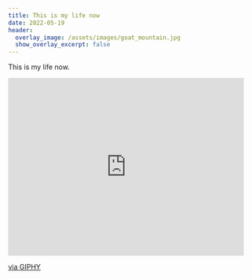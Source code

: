 ```yaml
---
title: This is my life now
date: 2022-05-19
header:
  overlay_image: /assets/images/goat_mountain.jpg
  show_overlay_excerpt: false
---
```

This is my life now.


<iframe src="https://giphy.com/embed/l2JdU7e38RqzdlakU" width="480" height="362" frameBorder="0" class="giphy-embed" allowFullScreen></iframe><p><a href="https://giphy.com/gifs/season-13-the-simpsons-13x13-l2JdU7e38RqzdlakU">via GIPHY</a></p>